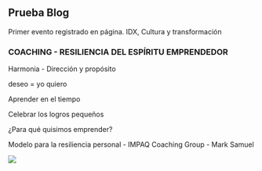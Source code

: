 ## Prueba Blog

Primer evento registrado en página. IDX, Cultura y transformación

### COACHING - RESILIENCIA DEL ESPÍRITU EMPRENDEDOR

Harmonia - Dirección y propósito

deseo = yo quiero

Aprender en el tiempo

Celebrar los logros pequeños

¿Para qué quisimos emprender?

Modelo para la resiliencia personal - IMPAQ Coaching Group - Mark Samuel

<img src="http://www.ideasronald.com/images/impaq%20personal%20accountability%20model.jpg"/>

